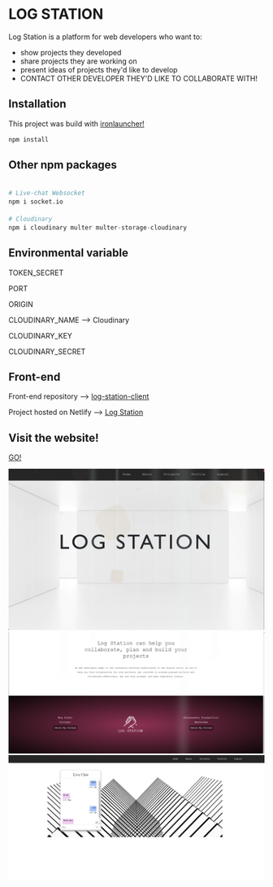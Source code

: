 # LOG STATION

Log Station is a platform for web developers who want to: 
- show projects they developed
- share projects they are working on
- present ideas of projects they'd like to develop
- CONTACT OTHER DEVELOPER THEY'D LIKE TO COLLABORATE WITH!

## Installation

This project was build with [ironlauncher!](https://www.npmjs.com/package/ironlauncher)


```bash
npm install
```

## Other npm packages

```python

# Live-chat Websocket
npm i socket.io

# Cloudinary
npm i cloudinary multer multer-storage-cloudinary

```
## Environmental variable

TOKEN_SECRET

PORT

ORIGIN

CLOUDINARY_NAME --> Cloudinary 

CLOUDINARY_KEY

CLOUDINARY_SECRET


## Front-end
 
Front-end repository --> [log-station-client](https://github.com/italian-iranian-connection/log-station-client)

Project hosted on Netlify --> [Log Station](https://logstation.netlify.app)

## Visit the website!
[GO!](https://logstation.netlify.app)

![Home page](./image/Home-page-screenshot.png)
![Home page](./image/log-station-1.png)
![Live chat](./image/log-station-2.png)
